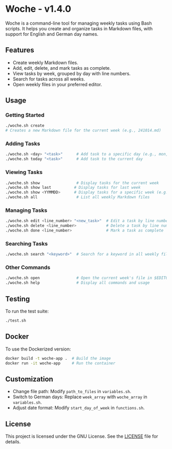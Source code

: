 # Woche - v1.4.0

Woche is a command-line tool for managing weekly tasks using Bash scripts. It helps you create and organize tasks in Markdown files, with support for English and German day names.

## Features

- Create weekly Markdown files.
- Add, edit, delete, and mark tasks as complete.
- View tasks by week, grouped by day with line numbers.
- Search for tasks across all weeks.
- Open weekly files in your preferred editor.

## Usage

### Getting Started

```bash
./woche.sh create
# Creates a new Markdown file for the current week (e.g., 241014.md)
```

### Adding Tasks

```bash
./woche.sh <day> "<task>"      # Add task to a specific day (e.g., mon, tue, mont, die)
./woche.sh today "<task>"      # Add task to the current day
```

### Viewing Tasks

```bash
./woche.sh show                # Display tasks for the current week
./woche.sh show last          # Display tasks for last week
./woche.sh show <YYMMDD>      # Display tasks for a specific week (e.g., 210829)
./woche.sh all                 # List all weekly Markdown files
```

### Managing Tasks

```bash
./woche.sh edit <line_number> "<new_task>"  # Edit a task by line number
./woche.sh delete <line_number>             # Delete a task by line number (requires confirmation)
./woche.sh done <line_number>               # Mark a task as complete
```

### Searching Tasks

```bash
./woche.sh search "<keyword>"  # Search for a keyword in all weekly files
```

### Other Commands

```bash
./woche.sh open                # Open the current week's file in $EDITOR
./woche.sh help                # Display all commands and usage
```

## Testing

To run the test suite:

```bash
./test.sh
```

## Docker

To use the Dockerized version:

```bash
docker build -t woche-app .  # Build the image
docker run -it woche-app     # Run the container
```

## Customization

- Change file path: Modify `path_to_files` in `variables.sh`.
- Switch to German days: Replace `week_array` with `woche_array` in `variables.sh`.
- Adjust date format: Modify `start_day_of_week` in `functions.sh`.

## License

This project is licensed under the GNU License. See the [LICENSE](LICENSE) file for details.
